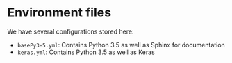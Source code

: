 # Environment files

We have several configurations stored here:
* `basePy3-5.yml`: Contains Python 3.5 as well as Sphinx for documentation
* `keras.yml`: Contains Python 3.5 as well as Keras
